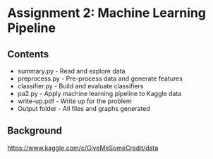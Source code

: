 # Assignment 2: Machine Learning Pipeline

## Contents
* summary.py - Read and explore data
* preprocess.py - Pre-process data and generate features
* classifier.py - Build and evaluate classifiers
* pa2.py - Apply machine learning pipeline to Kaggle data
* write-up.pdf - Write up for the problem
* Output folder - All files and graphs generated

## Background
https://www.kaggle.com/c/GiveMeSomeCredit/data
